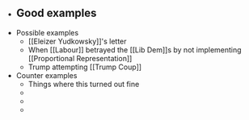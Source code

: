 - Good examples
	-
- Possible examples
	- [[Eleizer Yudkowsky]]'s letter
	- When [[Labour]] betrayed the [[Lib Dem]]s by not implementing [[Proportional Representation]]
	- Trump attempting [[Trump Coup]]
- Counter examples
	- Things where this turned out fine
	-
	-
	-